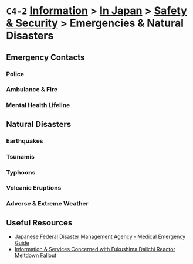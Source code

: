 # `C4-2` [Information](../../../) > [In Japan](../../) > [Safety & Security](../) > Emergencies & Natural Disasters

## Emergency Contacts
### Police
### Ambulance & Fire
### Mental Health Lifeline

## Natural Disasters
### Earthquakes
### Tsunamis
### Typhoons
### Volcanic Eruptions
### Adverse & Extreme Weather

## Useful Resources
- [Japanese Federal Disaster Management Agency - Medical Emergency Guide](https://fdma.go.jp/publication/portal/items/portal001_pamphiet_english.pdf)
- [Information & Services Concerned with Fukushima Daiichi Reactor Meltdown Fallout](https://www.japan.travel/en/news/post-2011-3-11-general-information/)
